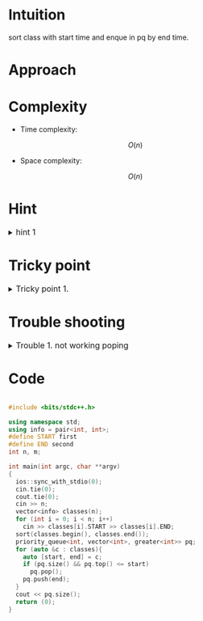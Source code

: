 # Intuition
<!-- Describe your first thoughts on how to solve this problem. -->
sort class with start time and enque in pq by end time.

# Approach
<!-- Describe your approach to solving the problem. -->

# Complexity
- Time complexity:
<!-- Add your time complexity here, e.g. $$O(n)$$ -->
$$ O(n) $$

- Space complexity:
<!-- Add your space complexity here, e.g. $$O(n)$$ -->
$$ O(n) $$

# Hint

<details>
<summary> <font size="3"> hint 1 </font> </summary>
<div markdown="1">

 contents

</div>
</details>

# Tricky point

<details>
<summary> <font size="3"> Tricky point 1. </font> </summary>
<div markdown="1">

 contents

</div>
</details>

# Trouble shooting

<details>
<summary> <font size="3"> Trouble 1. not working poping </font> </summary>
<div markdown="1">

wrong
```
  priority_queue<int> pq;
```

correct
```
  priority_queue<int, vector<int>, greater<int>> pq;
```

</div>
</details>

# Code
```cpp []

#include <bits/stdc++.h>

using namespace std;
using info = pair<int, int>;
#define START first
#define END second
int n, m;

int main(int argc, char **argv)
{
  ios::sync_with_stdio(0);
  cin.tie(0);
  cout.tie(0);
  cin >> n;
  vector<info> classes(n);
  for (int i = 0; i < n; i++) 
    cin >> classes[i].START >> classes[i].END;
  sort(classes.begin(), classes.end());
  priority_queue<int, vector<int>, greater<int>> pq;
  for (auto &c : classes){
    auto [start, end] = c;
    if (pq.size() && pq.top() <= start)
      pq.pop();
    pq.push(end);
  }
  cout << pq.size();
  return (0);
}
```

